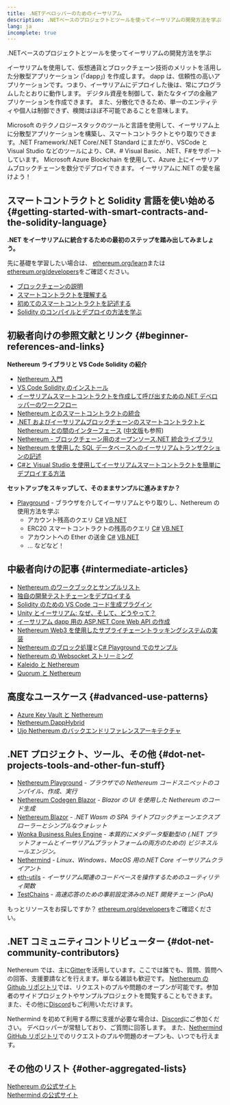 ```yaml
---
title: .NETデベロッパーのためのイーサリアム
description: .NETベースのプロジェクトとツールを使ってイーサリアムの開発方法を学ぶ
lang: ja
incomplete: true
---
```


<div class="featured">.NETベースのプロジェクトとツールを使ってイーサリアムの開発方法を学ぶ</div>

イーサリアムを使用して、仮想通貨とブロックチェーン技術のメリットを活用した分散型アプリケーション (「dapp」) を作成します。 dapp は、信頼性の高いアプリケーションです。つまり、イーサリアムにデプロイした後は、常にプログラムしたとおりに動作します。 デジタル資産を制御して、新たなタイプの金融アプリケーションを作成できます。 また、分散化できるため、単一のエンティティや個人は制御できず、検閲はほぼ不可能であることを意味します。

Microsoft のテクノロジースタックのツールと言語を使用して、イーサリアム上に分散型アプリケーションを構築し、スマートコントラクトとやり取りできます。.NET Framework/.NET Core/.NET Standard にまたがり、VSCode と Visual Studio などのツールにより、C#、# Visual Basic、.NET、F#をサポートしています。 Microsoft Azure Blockchain を使用して、Azure 上にイーサリアムブロックチェーンを数分でデプロイできます。 イーサリアムに.NET の愛を届けよう！

## スマートコントラクトと Solidity 言語を使い始める {#getting-started-with-smart-contracts-and-the-solidity-language}

**.NET をイーサリアムに統合するための最初のステップを踏み出してみましょう。**

先に基礎を学習したい場合は、 [ethereum.org/learn](/learn/)または[ethereum.org/developers](/developers/)をご確認ください。

- [ブロックチェーンの説明](https://kauri.io/article/d55684513211466da7f8cc03987607d5/blockchain-explained)
- [スマートコントラクトを理解する](https://kauri.io/article/e4f66c6079e74a4a9b532148d3158188/ethereum-101-part-5-the-smart-contract)
- [初めてのスマートコントラクトを記述する](https://kauri.io/article/124b7db1d0cf4f47b414f8b13c9d66e2/remix-ide-your-first-smart-contract)
- [Solidity のコンパイルとデプロイの方法を学ぶ](https://kauri.io/article/973c5f54c4434bb1b0160cff8c695369/understanding-smart-contract-compilation-and-deployment)

## 初級者向けの参照文献とリンク {#beginner-references-and-links}

**Nethereum ライブラリと VS Code Solidity の紹介**

- [Nethereum 入門](https://docs.nethereum.com/en/latest/getting-started/)
- [VS Code Solidity のインストール](https://marketplace.visualstudio.com/items?itemName=JuanBlanco.solidity)
- [イーサリアムスマートコントラクトを作成して呼び出すための.NET デベロッパーのワークフロー](https://medium.com/coinmonks/a-net-developers-workflow-for-creating-and-calling-ethereum-smart-contracts-44714f191db2)
- [Nethereum とのスマートコントラクトの統合](https://kauri.io/#collections/Getting%20Started/smart-contracts-integration-with-nethereum/#smart-contracts-integration-with-nethereumm)
- [.NET およびイーサリアムブロックチェーンのスマートコントラクトと Nethereum との間のインターフェース](https://medium.com/my-blockchain-development-daily-journey/interfacing-net-and-ethereum-blockchain-smart-contracts-with-nethereum-2fa3729ac933) ([中文版](https://medium.com/my-blockchain-development-daily-journey/%E4%BD%BF%E7%94%A8nethereum%E9%80%A3%E6%8E%A5-net%E5%92%8C%E4%BB%A5%E5%A4%AA%E7%B6%B2%E5%8D%80%E5%A1%8A%E9%8F%88%E6%99%BA%E8%83%BD%E5%90%88%E7%B4%84-4a96d35ad1e1)も参照)
- [Nethereum - ブロックチェーン用のオープンソース.NET 統合ライブラリ](https://kauri.io/#collections/a%20hackathon%20survival%20guide/nethereum-an-open-source-.net-integration-library/)
- [Nethereum を使用した SQL データベースへのイーサリアムトランザクションの記述](https://medium.com/coinmonks/writing-ethereum-transactions-to-sql-database-using-nethereum-fd94e0e4fa36)
- [C#と Visual Studio を使用してイーサリアムスマートコントラクトを簡単にデプロイする方法](https://koukia.ca/deploy-ethereum-smart-contracts-using-c-and-visualstudio-5be188ae928c)

**セットアップをスキップして、そのままサンプルに進みますか？**

- [Playground](http://playground.nethereum.com/) - ブラウザを介してイーサリアムとやり取りし、Nethereum の使用方法を学ぶ
  - アカウント残高のクエリ [C#](http://playground.nethereum.com/csharp/id/1001) [VB.NET](http://playground.nethereum.com/vb/id/2001)
  - ERC20 スマートコントラクトの残高のクエリ [C#](http://playground.nethereum.com/csharp/id/1005) [VB.NET](http://playground.nethereum.com/vb/id/2004)
  - アカウントへの Ether の送金 [C#](http://playground.nethereum.com/csharp/id/1003) [VB.NET](http://playground.nethereum.com/vb/id/2003)
  - ... などなど！

## 中級者向けの記事 {#intermediate-articles}

- [Nethereum のワークブックとサンプルリスト](http://docs.nethereum.com/en/latest/Nethereum.Workbooks/docs/)
- [独自の開発テストチェーンをデプロイする](https://github.com/Nethereum/Testchains)
- [Solidity のための VS Code コード生成プラグイン](https://docs.nethereum.com/en/latest/nethereum-codegen-vscodesolidity/)
- [Unity とイーサリアム: なぜ、そして、どうやって？](https://www.raywenderlich.com/5509-unity-and-ethereum-why-and-how)
- [イーサリアム dapp 用の ASP.NET Core Web API の作成](https://tech-mint.com/blockchain/create-asp-net-core-web-api-for-ethereum-dapps/)
- [Nethereum Web3 を使用したサプライチェーントラッキングシステムの実装](http://blog.pomiager.com/post/using-nethereum-web3-to-implement-a-supply-chain-traking-system4)
- [Nethereum のブロック処理](https://nethereum.readthedocs.io/en/latest/nethereum-block-processing-detail/)と[C# Playground でのサンプル](http://playground.nethereum.com/csharp/id/1025)
- [Nethereum の Websocket ストリーミング](https://nethereum.readthedocs.io/en/latest/nethereum-subscriptions-streaming/)
- [Kaleido と Nethereum](https://kaleido.io/kaleido-and-nethereum/)
- [Quorum と Nethereum](https://github.com/Nethereum/Nethereum/blob/master/src/Nethereum.Quorum/README.md)

## 高度なユースケース {#advanced-use-patterns}

- [Azure Key Vault と Nethereum](https://github.com/Azure-Samples/bc-community-samples/tree/master/akv-nethereum)
- [Nethereum.DappHybrid](https://github.com/Nethereum/Nethereum.DappHybrid)
- [Ujo Nethereum のバックエンドリファレンスアーキテクチャ](https://docs.nethereum.com/en/latest/nethereum-ujo-backend-sample/)

## .NET プロジェクト、ツール、その他 {#dot-net-projects-tools-and-other-fun-stuff}

- [Nethereum Playground](http://playground.nethereum.com/) - _ブラウザでの Nethereum コードスニペットのコンパイル、作成、実行_
- [Nethereum Codegen Blazor](https://github.com/Nethereum/Nethereum.CodeGen.Blazor) - _Blazor の UI を使用した Nethereum のコード生成_
- [Nethereum Blazor](https://github.com/Nethereum/NethereumBlazor) - _.NET Wasm の SPA ライトブロックチェーンエクスプローラーとシンプルなウォレット_
- [Wonka Business Rules Engine](https://docs.nethereum.com/en/latest/wonka/) - _本質的にメタデータ駆動型の (.NET プラットフォームとイーサリアムプラットフォームの両方のための) ビジネスルールエンジン。_
- [Nethermind](https://github.com/NethermindEth/nethermind) - _Linux、Windows、MacOS 用の.NET Core イーサリアムクライアント_
- [eth-utils](https://github.com/ethereum/eth-utils/) - _イーサリアム関連のコードベースを操作するためのユーティリティ関数_
- [TestChains](https://github.com/Nethereum/TestChains) - _高速応答のための事前設定済みの.NET 開発チェーン (PoA)_

もっとリソースをお探しですか？ [ethereum.org/developers](/developers/)をご確認ください。

## .NET コミュニティコントリビューター {#dot-net-community-contributors}

Nethereum では、主に[Gitter](https://gitter.im/Nethereum/Nethereum)を活用しています。ここでは誰でも、質問、質問への回答、支援要請などを行えます。単なる雑談も歓迎です。 [Nethereum の Github リポジトリ](https://github.com/Nethereum)では、リクエストのプルや問題のオープンが可能です。参加者のサイドプロジェクトやサンプルプロジェクトを閲覧することもできます。 また、その他に[Discord](https://discord.gg/jQPrR58FxX)もご利用いただけます。

Nethermind を初めて利用する際に支援が必要な場合は、[Discord](http://discord.gg/PaCMRFdvWT)にご参加ください。 デベロッパーが常駐しており、ご質問に回答します。 また、[Nethermind GitHub リポジトリ](https://github.com/NethermindEth/nethermind)でのリクエストのプルや問題のオープンも、いつでも行えます。

## その他のリスト {#other-aggregated-lists}

[Nethereum の公式サイト](https://nethereum.com/)  
[Nethermind の公式サイト](https://nethermind.io/)
